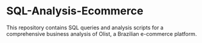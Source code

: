 # SQL-Analysis-Ecommerce
This repository contains SQL queries and analysis scripts for a comprehensive business analysis of Olist, a Brazilian e-commerce platform.
